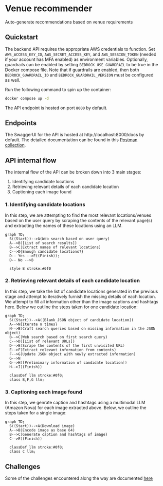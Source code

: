 # Venue recommender
Auto-generate recommendations based on venue requirements

## Quickstart
The backend API requires the appropriate AWS credentials to function. Set `AWS_ACCESS_KEY_ID`, `AWS_SECRET_ACCESS_KEY`, and `AWS_SESSION_TOKEN` (needed if your account has MFA enabled) as environment variables. 
Optionally, guardrails can be enabled by setting `BEDROCK_USE_GUARDRAIL` to be true in the Docker compose file. Note that if guardrails are enabled, then both `BEDROCK_GUARDRAIL_ID` and `BEDROCK_GUARDRAIL_VERSION` must be configured as well. 

Run the following command to spin up the container:
```sh
docker compose up -d
``` 

The API endpoint is hosted on port `8000` by default.

## Endpoints
The SwaggerUI for the API is hosted at http://localhost:8000/docs by default. The detailed documentation can be found in this [Postman collection](https://interstellar-meteor-840800.postman.co/workspace/New-Team-Workspace~61341a57-ebf4-45e2-9aa9-90c288cdd25b/collection/24411008-63434cf4-c082-4434-a1a8-ddb505f735db?action=share&creator=24411008).

## API internal flow
The internal flow of the API can be broken down into 3 main stages:
1. Identifying candidate locations
2. Retrieving relevant details of each candidate location
3. Captioning each image found

### 1. Identifying candidate locations
In this step, we are attempting to find the most relevant locations/venues based on the user query by scraping the contents of the relevant page(s) and extracting the names of these locations using an LLM.

```mermaid
graph TD;
  S((Start))-->A(Web search based on user query)
  A-->B([List of search results])
  B-->C(Extract names of relevant locations)
  C-->D{Enough candidate locations?}
  D-- Yes -->E((Finish));
  D-- No -->B

  style B stroke:#0f0
```

### 2. Retrieving relevant details of each candidate location
In this step, we take the list of candidate locations generated in the previous stage and attempt to iteratively furnish the missing details of each location. We attempt to fill all information other than the image captions and hashtags here. Below we outline the steps taken for one candidate location:

```mermaid
graph TD;
  S((Start))-->A([Blank JSON object of candidate location])
  A-->N{Iterate n times}
  N-->B(Craft search queries based on missing information in the JSON object)
  B-->C(Web search based on first search query)
  C-->D([List of relevant URLs])
  D-->E(Scrape the contents of the first unvisited URL)
  E-->F(Extract relevant information from contents)
  F-->G(Update JSON object with newly extracted information)
  G-->N
  G-->H([Preliminary information of candidate location])
  H-->I((Finish))

  classDef llm stroke:#0f0;
  class B,F,G llm;
```

### 3. Captioning each image found
In this step, we genrate caption and hashtags using a multimodal LLM (Amazon Nova) for each image extracted above. Below, we outline the steps taken for a single image:

```mermaid
graph TD;
  S((Start))-->A(Download image)
  A-->B(Encode image as base 64)
  B-->C(Generate caption and hashtags of image)
  C-->E((Finish))

  classDef llm stroke:#0f0;
  class C llm;
```

## Challenges
Some of the challenges encountered along the way are documented [here](docs/challenges.md)
